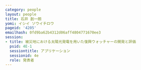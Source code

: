```yaml
---
category: people
layout: people
title: 石井 創一朗
yomi: イシイ ソウイチロウ
pageid: '4205'
emailhash: 0fd9ba62b4312d06aff4804771670ee3
session:
- title: 被災地における太陽光発電を用いた復興ウォッチャーの開発と評価
  psid: 4E-1
  sessiontitle: アプリケーション
  sessionid: 4e
  role: 発表者
---
```

